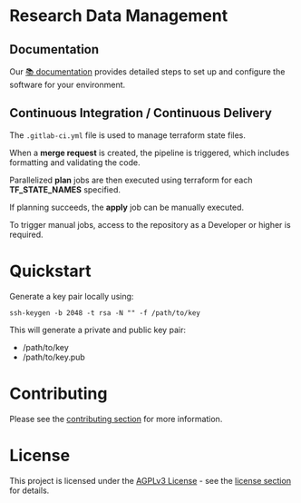 # Research Data Management

## Documentation

Our [📚 documentation][#documentation] provides detailed steps to set up and configure the software for your environment.

## Continuous Integration / Continuous Delivery

The `.gitlab-ci.yml` file is used to manage terraform state files.

When a **merge request** is created, the pipeline is triggered, which includes formatting and validating the code.

Parallelized **plan** jobs are then executed using terraform for each **TF_STATE_NAMES** specified.

If planning succeeds, the **apply** job can be manually executed. 

To trigger manual jobs, access to the repository as a Developer or higher is required.

# Quickstart

Generate a key pair locally using:

```shell
ssh-keygen -b 2048 -t rsa -N "" -f /path/to/key
```

This will generate a private and public key pair:
- /path/to/key
- /path/to/key.pub

# Contributing

Please see the [contributing section][#contributing] for more information.

# License
This project is licensed under the [AGPLv3 License](https://www.gnu.org/licenses/agpl-3.0.html) - see the [license section][#license] for details.

[#documentation]: https://opsocket.gitlab.io/infra-gdr
[#contributing]: https://opsocket.gitlab.io/infra-gdr/contributing.html
[#installing]: https://opsocket.gitlab.io/infra-gdr/intro/installing.html
[#troubleshooting]: https://opsocket.gitlab.io/infra-gdr/intro/troubleshooting.html
[#license]: https://opsocket.gitlab.io/infra-gdr/license.html